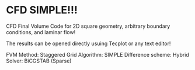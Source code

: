 # CFD SIMPLE!!!

CFD Final Volume Code for 2D square geometry, arbitrary boundary conditions, and laminar flow!

The results can be opened directly usuing Tecplot or any text editor!

FVM Method: Staggered Grid
Algorithm: SIMPLE
Difference scheme: Hybrid
Solver: BiCGSTAB (Sparse)
